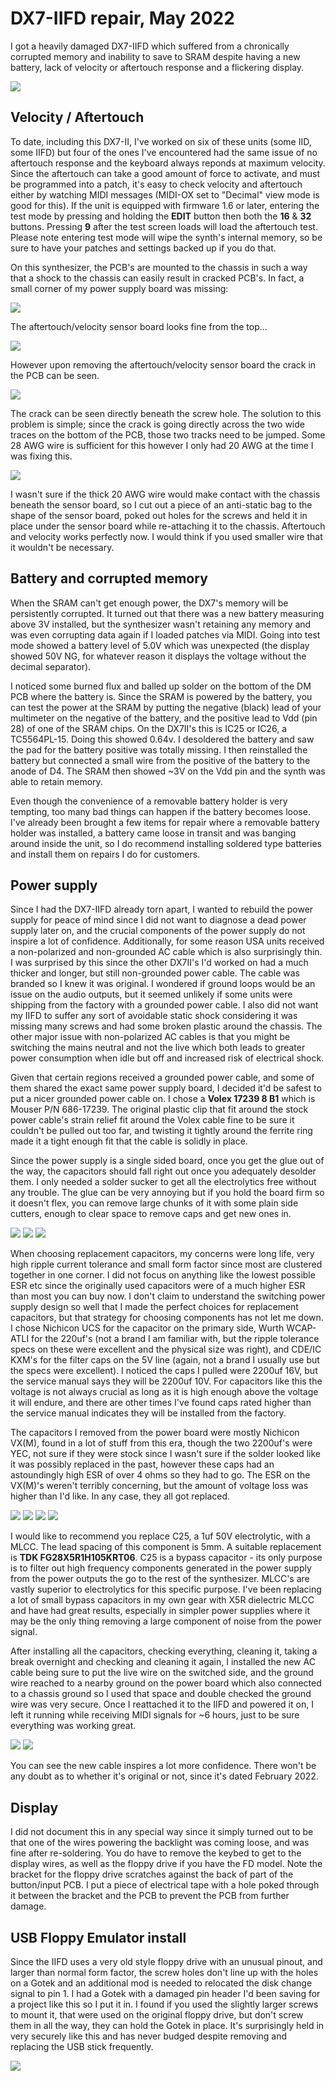 # DX7-IIFD repair, May 2022

I got a heavily damaged DX7-IIFD which suffered from a chronically corrupted memory and inability to save to SRAM despite having a new battery, lack of velocity or aftertouch response and a flickering display.

![](4.jpg)

## Velocity / Aftertouch

To date, including this DX7-II, I've worked on six of these units (some IID, some IIFD) but four of the ones I've encountered had the same issue of no aftertouch response and the keyboard always reponds at maximum velocity. Since the aftertouch can take a good amount of force to activate, and must be programmed into a patch, it's easy to check velocity and aftertouch either by watching MIDI messages (MIDI-OX set to "Decimal" view mode is good for this). If the unit is equipped with firmware 1.6 or later, entering the test mode by pressing and holding the **EDIT** button then both the **16** & **32** buttons. Pressing **9** after the test screen loads will load the aftertouch test. Please note entering test mode will wipe the synth's internal memory, so be sure to have your patches and settings backed up if you do that.

On this synthesizer, the PCB's are mounted to the chassis in such a way that a shock to the chassis can easily result in cracked PCB's. In fact, a small corner of my power supply board was missing: 

![](2.jpg)

The aftertouch/velocity sensor board looks fine from the top...

![](6.jpg)

However upon removing the aftertouch/velocity sensor board the crack in the PCB can be seen.

![](1_1.jpg)

The crack can be seen directly beneath the screw hole. The solution to this problem is simple; since the crack is going directly across the two wide traces on the bottom of the PCB, those two tracks need to be jumped. Some 28 AWG wire is sufficient for this however I only had 20 AWG at the time I was fixing this. 

![](5.jpg)

I wasn't sure if the thick 20 AWG wire would make contact with the chassis beneath the sensor board, so I cut out a piece of an anti-static bag to the shape of the sensor board, poked out holes for the screws and held it in place under the sensor board while re-attaching it to the chassis. Aftertouch and velocity works perfectly now. I would think if you used smaller wire that it wouldn't be necessary.

## Battery and corrupted memory

When the SRAM can't get enough power, the DX7's memory will be persistently corrupted. It turned out that there was a new battery measuring above 3V installed, but the synthesizer wasn't retaining any memory and was even corrupting data again if I loaded patches via MIDI.  Going into test mode showed a battery level of 5.0V which was unexpected (the display showed 50V NG, for whatever reason it displays the voltage without the decimal separator).

I noticed some burned flux and balled up solder on the bottom of the DM PCB where the battery is. Since the SRAM is powered by the battery, you can test the power at the SRAM by putting the negative (black) lead of your multimeter on the negative of the battery, and the positive lead to Vdd (pin 28) of one of the SRAM chips. On the DX7II's this is IC25 or IC26, a TC5564PL-15. Doing this showed 0.64v. I desoldered the battery and saw the pad for the battery positive was totally missing. I then reinstalled the battery but connected a small wire from the positive of the battery to the anode of D4. The SRAM then showed ~3V on the Vdd pin and the synth was able to retain memory.

Even though the convenience of a removable battery holder is very tempting, too many bad things can happen if the battery becomes loose. I've already been brought a few items for repair where a removable battery holder was installed, a battery came loose in transit and was banging around inside the unit, so I do recommend installing soldered type batteries and install them on repairs I do for customers.

## Power supply

Since I had the DX7-IIFD already torn apart, I wanted to rebuild the power supply for peace of mind since I did not want to diagnose a dead power supply later on, and the crucial components of the power supply do not inspire a lot of confidence. Additionally, for some reason USA units received a non-polarized and non-grounded AC cable which is also surprisingly thin. I was surprised by this since the other DX7II's I'd worked on had a much thicker and longer, but still non-grounded power cable. The cable was branded so I knew it was original. I wondered if ground loops would be an issue on the audio outputs, but it seemed unlikely if some units were shipping from the factory with a grounded power cable. I also did not want my IIFD to suffer any sort of avoidable static shock considering it was missing many screws and had some broken plastic around the chassis. The other major issue with non-polarized AC cables is that you might be switching the mains neutral and not the live which both leads to greater power consumption when idle but off and increased risk of electrical shock.

Given that certain regions received a grounded power cable, and some of them shared the exact same power supply board, I decided it'd be safest to put a nicer grounded power cable on. I chose a **Volex 17239 8 B1** which is Mouser P/N 686-17239. The original plastic clip that fit around the stock power cable's strain relief fit around the Volex cable fine to be sure it couldn't be pulled out too far, and twisting it tightly around the ferrite ring made it a tight enough fit that the cable is solidly in place.

Since the power supply is a single sided board, once you get the glue out of the way, the capacitors should fall right out once you adequately desolder them. I only needed a solder sucker to get all the electrolytics free without any trouble. The glue can be very annoying but if you hold the board firm so it doesn't flex, you can remove large chunks of it with some plain side cutters, enough to clear space to remove caps and get new ones in.

![](8.jpg) ![](9.jpg) ![](11.jpg)

When choosing replacement capacitors, my concerns were long life, very high ripple current tolerance and small form factor since most are clustered together in one corner. I did not focus on anything like the lowest possible ESR etc since the originally used capacitors were of a much higher ESR than most you can buy now. I don't claim to understand the switching power supply design so well that I made the perfect choices for replacement capacitors, but that strategy for choosing components has not let me down. I chose Nichicon UCS for the capacitor on the primary side, Wurth WCAP-ATLI for the 220uf's (not a brand I am familiar with, but the ripple tolerance specs on these were excellent and the physical size was right), and CDE/IC KXM's for the filter caps on the 5V line (again, not a brand I usually use but the specs were excellent). I noticed the caps I pulled were 2200uf 16V, but the service manual says they will be 2200uf 10V. For capacitors like this the voltage is not always crucial as long as it is high enough above the voltage it will endure, and there are other times I've found caps rated higher than the service manual indicates they will be installed from the factory.

The capacitors I removed from the power board were mostly Nichicon VX(M), found in a lot of stuff from this era, though the two 2200uf's were YEC, not sure if they were stock since I wasn't sure if the solder looked like it was possibly replaced in the past, however these caps had an astoundingly high ESR of over 4 ohms so they had to go. The ESR on the VX(M)'s weren't terribly concerning, but the amount of voltage loss was higher than I'd like. In any case, they all got replaced.

![](esr1_1.jpg) ![](esr1.jpg) ![](esr2.jpg) ![](esr3.jpg)

I would like to recommend you replace C25, a 1uf 50V electrolytic, with a MLCC. The lead spacing of this component is 5mm. A suitable replacement is **TDK FG28X5R1H105KRT06**. C25 is a bypass capacitor - its only purpose is to filter out high frequency components generated in the power supply from the power outputs the go to the rest of the synthesizer. MLCC's are vastly superior to electrolytics for this specific purpose. I've been replacing a lot of small bypass capacitors in my own gear with X5R dielectric MLCC and have had great results, especially in simpler power supplies where it may be the only thing removing a large component of noise from the power signal. 

After installing all the capacitors, checking everything, cleaning it, taking a break overnight and checking and cleaning it again, I installed the new AC cable being sure to put the live wire on the switched side, and the ground wire reached to a nearby ground on the power board which also connected to a chassis ground so I used that space and double checked the ground wire was very secure. Once I reattached it to the IIFD and powered it on, I left it running while receiving MIDI signals for ~6 hours, just to be sure everything was working great.

![](a1.jpg) ![](13.jpg)

You can see the new cable inspires a lot more confidence. There won't be any doubt as to whether it's original or not, since it's dated February 2022.

## Display

I did not document this in any special way since it simply turned out to be that one of the wires powering the backlight was coming loose, and was fine after re-soldering.  You do have to remove the keybed to get to the display wires, as well as the floppy drive if you have the FD model. Note the bracket for the floppy drive scratches against the back of part of the button/input PCB. I put a piece of electrical tape with a hole poked through it between the bracket and the PCB to prevent the PCB from further damage.

## USB Floppy Emulator install

Since the IIFD uses a very old style floppy drive with an unusual pinout, and larger than normal form factor, the screw holes don't line up with the holes on a Gotek and an additional mod is needed to relocated the disk change signal to pin 1. I had a Gotek with a damaged pin header I'd been saving for a project like this so I put it in. I found if you used the slightly larger screws to mount it, that were used on the original floppy drive, but don't screw them in all the way, they can hold the Gotek in place. It's surprisingly held in very securely like this and has never budged despite removing and replacing the USB stick frequently. 

![](floppyusb.jpg)